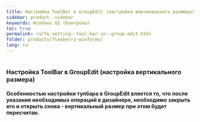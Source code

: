 ```yaml
---
title: Настройка ToolBar в GroupEdit (настройка вертикального размера)
sidebar: product--sidebar
keywords: Windows UI (Контролы)
toc: true
permalink: ru/fw_setting--tool-bar-in--group-edit.html
folder: products/flexberry-winforms/
lang: ru
---
```


<H1 class=section><FONT size=3><strong>Настройка ToolBar в GroupEdit (настройка вертикального размера)<strong></FONT></H1>
<P class=section>Особенностью настройки тулбара в GroupEdit вляется то, что после указания необходимых операций в дизайнере, необходимо закрыть его и открыть снова - вертикальный размер при этом будет пересчитан.</P>